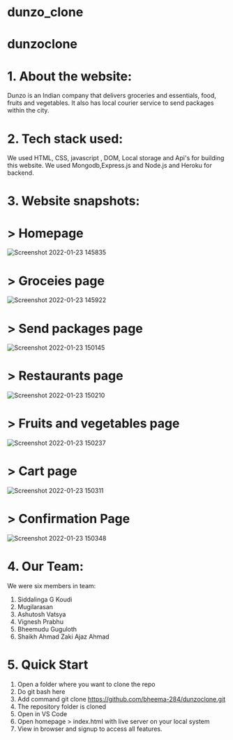 # dunzo_clone
# dunzoclone
# 1. About the website:
Dunzo is an Indian company that delivers groceries and essentials, food, fruits and vegetables.
It also has local courier service to send packages within the city.

# 2. Tech stack used:
We used HTML, CSS, javascript , DOM, Local storage and Api's for building this website.
We used Mongodb,Express.js and Node.js and Heroku for backend.

# 3. Website snapshots:
# > Homepage
![Screenshot 2022-01-23 145835](https://user-images.githubusercontent.com/95955345/150672585-82f54a75-df08-4d41-9c13-252113f1dcbb.jpg)

# > Groceies page
![Screenshot 2022-01-23 145922](https://user-images.githubusercontent.com/95955345/150672603-61ace8a7-3c46-4c5f-9419-95491fa26b65.jpg)

# > Send packages page
![Screenshot 2022-01-23 150145](https://user-images.githubusercontent.com/95955345/150672621-e770da96-059e-4823-9d08-876e551a75fc.jpg)

# > Restaurants page
![Screenshot 2022-01-23 150210](https://user-images.githubusercontent.com/95955345/150672635-fd4aad3c-4ac4-4db3-8bd0-939bdd9760f2.jpg)

# > Fruits and vegetables page
![Screenshot 2022-01-23 150237](https://user-images.githubusercontent.com/95955345/150672654-bee4200b-db43-4053-bb5a-2d1efaea460d.jpg)

# > Cart page
![Screenshot 2022-01-23 150311](https://user-images.githubusercontent.com/95955345/150672681-5e5b1a4a-27b8-487a-936a-ea775b2790e1.jpg)

# > Confirmation Page
![Screenshot 2022-01-23 150348](https://user-images.githubusercontent.com/95955345/150672689-f2e20970-b2a8-453f-a42e-6091138a3680.jpg)

# 4. Our Team:
We were six members in team:
1. Siddalinga G Koudi
2. Mugilarasan
3. Ashutosh Vatsya
4. Vignesh Prabhu
5. Bheemudu Guguloth	
6. Shaikh Ahmad Zaki Ajaz Ahmad

# 5. Quick Start
1. Open a folder where you want to clone the repo
2. Do git bash here
3. Add command git clone https://github.com/bheema-284/dunzoclone.git
4. The repository folder is cloned
5. Open in VS Code
6. Open homepage > index.html with live server on your local system 
7. View in browser and signup to access all features.
